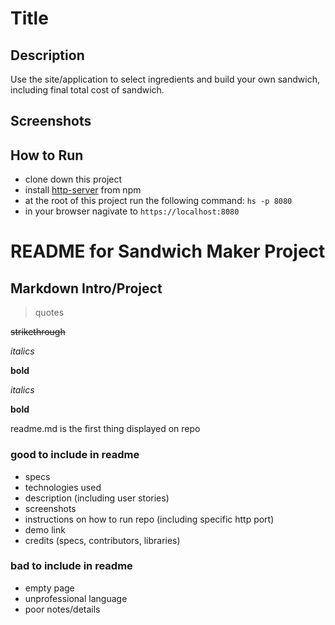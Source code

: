 # Title

## Description
Use the site/application to select ingredients and build your own sandwich, including final total cost of sandwich.

## Screenshots

## How to Run
* clone down this project
* install [http-server](https://www.npmjs.com/package/http-server) from npm
* at the root of this project run the following command: `hs -p 8080`
* in your browser nagivate to `https://localhost:8080`



# README for Sandwich Maker Project

## Markdown Intro/Project

> quotes

~~strikethrough~~

_italics_

__bold__

*italics*

**bold**

readme.md is the first thing displayed on repo

### good to include in readme
- specs
- technologies used
- description (including user stories)
- screenshots
- instructions on how to run repo (including specific http port)
- demo link
- credits (specs, contributors, libraries)

### bad to include in readme
- empty page
- unprofessional language
- poor notes/details
